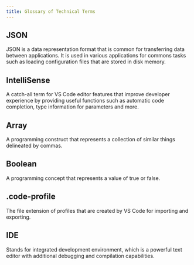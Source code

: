 ```yaml
---
title: Glossary of Technical Terms
---
```


## JSON 
JSON is a data representation format that is common for transferring data between applications. It is used in various applications for commons tasks such as loading configuration files that are stored in disk memory.

## IntelliSense 
A catch-all term for VS Code editor features that improve developer experience by providing useful functions such as automatic code completion, type information for parameters and more.

## Array
A programming construct that represents a collection of similar things delineated by commas.

## Boolean
A programming concept that represents a value of true or false.

## .code-profile
The file extension of profiles that are created by VS Code for importing and exporting.

## IDE
Stands for integrated development environment, which is a powerful text editor with additional debugging and compilation capabilities.
